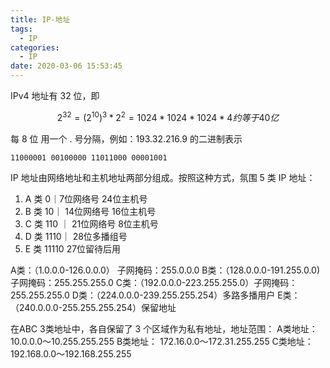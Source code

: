 ```yaml
---
title: IP-地址
tags:
  - IP
categories:
  - IP
date: 2020-03-06 15:53:45
---
```



IPv4 地址有 32 位，即

```math
2^32
=(2^10)^3 * 2^2
= 1024 * 1024 * 1024 * 4
约等于 40 亿
```

<!-- more -->
每 8 位 用一个 . 号分隔，例如：193.32.216.9 的二进制表示

`11000001 00100000 11011000 00001001`

IP 地址由网络地址和主机地址两部分组成。按照这种方式，氛围 5 类 IP 地址：

1. A 类  0｜7位网络号  24位主机号
2. B 类  10｜ 14位网络号  16位主机号
3. C 类  110 ｜ 21位网络号  8位主机号
4. D 类 1110｜ 28位多播组号
5. E 类 11110 27位留待后用

A类：（1.0.0.0-126.0.0.0） 子网掩码：255.0.0.0
B类：（128.0.0.0-191.255.0.0) 子网掩码：255.255.255.0
C类：（192.0.0.0-223.255.255.0）子网掩码：255.255.255.0
D类：（224.0.0.0-239.255.255.254）多路多播用户
E类：（240.0.0.0-255.255.255.254）保留地址

在ABC 3类地址中，各自保留了 3 个区域作为私有地址，地址范围：
A类地址： 10.0.0.0～10.255.255.255
B类地址： 172.16.0.0～172.31.255.255
C类地址： 192.168.0.0～192.168.255.255
